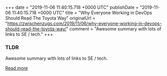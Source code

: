 +++
date = "2019-11-06 11:40:15.718 +0000 UTC"
publishDate = "2019-11-06 11:40:15.718 +0000 UTC"
title = "Why Everyone Working in DevOps Should Read The Toyota Way"
originalUrl = "https://zwischenzugs.com/2019/11/06/why-everyone-working-in-devops-should-read-the-toyota-way/"
comment = "Awesome summary with lots of links to SE / tech."
+++

### TLDR

Awesome summary with lots of links to SE / tech.

[Read more](https://zwischenzugs.com/2019/11/06/why-everyone-working-in-devops-should-read-the-toyota-way/)
